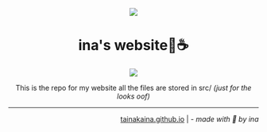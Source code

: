 <p align="center">
  <img src="https://github.com/tainakaina/tainakaina/blob/main/HiBZ.gif">
</p>
<h1 align="center">ina's website🌃☕</h1>
<p align="center">
  <img style src="https://moe-counter.glitch.me/get/@inagithubsiteweb?theme=rule34"> <br>
</p>
<p align="center">
This is the repo for my website all the files are stored in src/ <i>(just for the looks oof)</i>
</p>
<hr>
<p align="right" >                                                                                           
<a href="https://tainakaina.github.io">tainakaina.github.io</a> | <i>- made with 💖 by ina</i>
</p>
